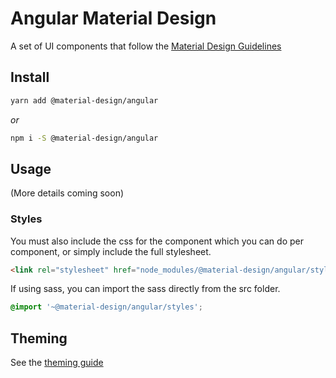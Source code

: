 # Angular Material Design
A set of UI components that follow the [Material Design Guidelines](https://material.io/guidelines/)

## Install
```sh
yarn add @material-design/angular
```
_or_
```sh
npm i -S @material-design/angular
```

## Usage

(More details coming soon)

### Styles
You must also include the css for the component which you can do per component,
or simply include the full stylesheet.
```html
<link rel="stylesheet" href="node_modules/@material-design/angular/styles.css">
```

If using sass, you can import the sass directly from the src folder.
```scss
@import '~@material-design/angular/styles';
```

## Theming

See the [theming guide](https://github.com/VuexLtd/universal-material-design/wiki/Theming)
